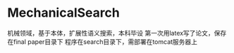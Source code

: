MechanicalSearch
================

机械领域，基于本体，扩展性语义搜索，本科毕设
第一次用latex写了论文，保存在final paper目录下
程序在search目录下，需部署在tomcat服务器上
